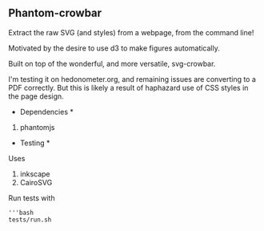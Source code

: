 Phantom-crowbar
---------------

Extract the raw SVG (and styles) from a webpage, from the command line!

Motivated by the desire to use d3 to make figures automatically.

Built on top of the wonderful, and more versatile, svg-crowbar.

I'm testing it on hedonometer.org, and remaining issues are converting to a PDF correctly. But this is likely a result of haphazard use of CSS styles in the page design.

* Dependencies *

1. phantomjs

* Testing *

Uses
1. inkscape
2. CairoSVG

Run tests with 

    '''bash
    tests/run.sh
